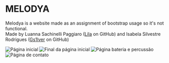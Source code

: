# MELODYA
Melodya is a website made as an assignment of bootstrap usage so it's not functional.  
Made by Luanna Sachinelli Paggiaro ([Lila](https://github.com/lila-paggiaro) on GitHub) and Isabela Silvestre Rodrigues ([Gs1lver](https://github.com/Gs1lver) on GitHub)

![Página inicial](https://github.com/Lua-da-tarde/MELODYA/blob/main/readMe/melodya1.png)
![Final da página inicial](https://github.com/Lua-da-tarde/MELODYA/blob/main/readMe/melodya2.png)
![Página bateria e percussão](https://github.com/Lua-da-tarde/MELODYA/blob/main/readMe/melodya3.png)
![Página de contato](https://github.com/Lua-da-tarde/MELODYA/blob/main/readMe/melodya4.png)
